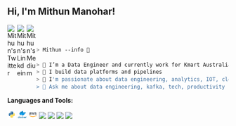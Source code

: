 ## Hi, I'm Mithun Manohar!

<a href="https://twitter.com/mithunmanohar_">
  <img align="left" alt="Mithun's Twitter" width="22px" src="https://cdn.jsdelivr.net/npm/simple-icons@v3/icons/twitter.svg" />
</a>

<a href="https://www.linkedin.com/in/mithunmanohar/">
  <img align="left" alt="Mithun's Linkdein" width="22px" src="https://cdn.jsdelivr.net/npm/simple-icons@v3/icons/linkedin.svg" />
</a>

<a href="https://medium.com/@mithunmanohar">
  <img align="left" alt="Mithun's Medium" width="22px" src="https://cdn.jsdelivr.net/npm/simple-icons@v3/icons/medium.svg" />
</a>

<br/>
<br/>

<!-- **About Me :** -->

```bash
> Mithun --info 👨

> 🔭 I’m a Data Engineer and currently work for Kmart Australia
> 🌱 I build data platforms and pipelines
> 🌱 I'm passionate about data engineering, analytics, IOT, clean code
> 💬 Ask me about data engineering, kafka, tech, productivity
```


<!-- **Love For Community:** -->


**Languages and Tools:**

<code><img height="20" src="https://raw.githubusercontent.com/github/explore/80688e429a7d4ef2fca1e82350fe8e3517d3494d/topics/python/python.png"></code>
<code><img height="20" src="https://raw.githubusercontent.com/github/explore/80688e429a7d4ef2fca1e82350fe8e3517d3494d/topics/docker/docker.png"></code>
<code><img height="20" src="https://raw.githubusercontent.com/github/explore/80688e429a7d4ef2fca1e82350fe8e3517d3494d/topics/aws/aws.png"></code>
<code><img height="20" src="https://github.com/mithunmanohar/stack-icons/blob/master/logos/kafka-icon.svg"></code>
<code><img height="20" src="https://github.com/mithunmanohar/stack-icons/blob/master/logos/airflow.svg"></code>
<code><img height="20" src="https://github.com/mithunmanohar/stack-icons/blob/master/logos/elasticsearch.svg"></code>
<code><img height="20" src="https://github.com/mithunmanohar/stack-icons/blob/master/logos/kibana.svg"></code>


